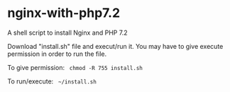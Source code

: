 # nginx-with-php7.2
A shell script to install Nginx and PHP 7.2

Download "install.sh" file and execut/run it. You may have to give execute permission in order to run the file.

To give permission:
<code> chmod -R 755 install.sh </code>

To run/execute:
<code> ~/install.sh </code>
